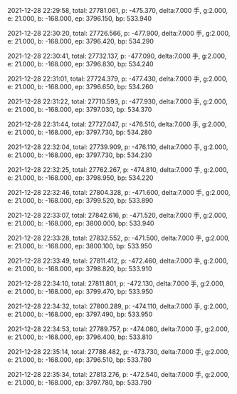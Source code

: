 2021-12-28 22:29:58, total: 27781.061, p: -475.370, delta:7.000 手, g:2.000, e: 21.000, b: -168.000, ep: 3796.150, bp: 533.940

2021-12-28 22:30:20, total: 27726.566, p: -477.900, delta:7.000 手, g:2.000, e: 21.000, b: -168.000, ep: 3796.420, bp: 534.290

2021-12-28 22:30:41, total: 27732.137, p: -477.090, delta:7.000 手, g:2.000, e: 21.000, b: -168.000, ep: 3796.830, bp: 534.240

2021-12-28 22:31:01, total: 27724.379, p: -477.430, delta:7.000 手, g:2.000, e: 21.000, b: -168.000, ep: 3796.650, bp: 534.260

2021-12-28 22:31:22, total: 27710.593, p: -477.930, delta:7.000 手, g:2.000, e: 21.000, b: -168.000, ep: 3797.030, bp: 534.370

2021-12-28 22:31:44, total: 27727.047, p: -476.510, delta:7.000 手, g:2.000, e: 21.000, b: -168.000, ep: 3797.730, bp: 534.280

2021-12-28 22:32:04, total: 27739.909, p: -476.110, delta:7.000 手, g:2.000, e: 21.000, b: -168.000, ep: 3797.730, bp: 534.230

2021-12-28 22:32:25, total: 27762.267, p: -474.810, delta:7.000 手, g:2.000, e: 21.000, b: -168.000, ep: 3798.950, bp: 534.220

2021-12-28 22:32:46, total: 27804.328, p: -471.600, delta:7.000 手, g:2.000, e: 21.000, b: -168.000, ep: 3799.520, bp: 533.890

2021-12-28 22:33:07, total: 27842.616, p: -471.520, delta:7.000 手, g:2.000, e: 21.000, b: -168.000, ep: 3800.000, bp: 533.940

2021-12-28 22:33:28, total: 27832.552, p: -471.500, delta:7.000 手, g:2.000, e: 21.000, b: -168.000, ep: 3800.100, bp: 533.950

2021-12-28 22:33:49, total: 27811.412, p: -472.460, delta:7.000 手, g:2.000, e: 21.000, b: -168.000, ep: 3798.820, bp: 533.910

2021-12-28 22:34:10, total: 27811.801, p: -472.130, delta:7.000 手, g:2.000, e: 21.000, b: -168.000, ep: 3799.470, bp: 533.950

2021-12-28 22:34:32, total: 27800.289, p: -474.110, delta:7.000 手, g:2.000, e: 21.000, b: -168.000, ep: 3797.490, bp: 533.950

2021-12-28 22:34:53, total: 27789.757, p: -474.080, delta:7.000 手, g:2.000, e: 21.000, b: -168.000, ep: 3796.400, bp: 533.810

2021-12-28 22:35:14, total: 27788.482, p: -473.730, delta:7.000 手, g:2.000, e: 21.000, b: -168.000, ep: 3796.510, bp: 533.780

2021-12-28 22:35:34, total: 27813.276, p: -472.540, delta:7.000 手, g:2.000, e: 21.000, b: -168.000, ep: 3797.780, bp: 533.790